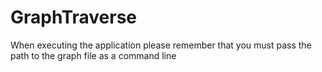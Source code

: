 # GraphTraverse
When executing the application please remember that you must pass
the path to the graph file as a command line 